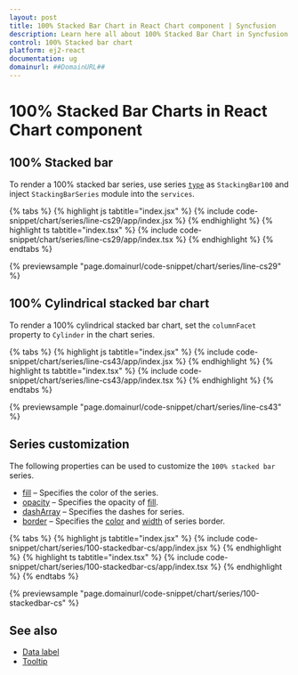 ```yaml
---
layout: post
title: 100% Stacked Bar Chart in React Chart component | Syncfusion
description: Learn here all about 100% Stacked Bar Chart in Syncfusion React Chart component of Syncfusion Essential JS 2 and more.
control: 100% Stacked bar chart 
platform: ej2-react
documentation: ug
domainurl: ##DomainURL##
---
```

# 100% Stacked Bar Charts in React Chart component

## 100% Stacked bar

To render a 100% stacked bar series, use series [`type`](https://ej2.syncfusion.com/react/documentation/api/chart/series/#type) as `StackingBar100` and inject `StackingBarSeries` module into the `services`.

{% tabs %}
{% highlight js tabtitle="index.jsx" %}
{% include code-snippet/chart/series/line-cs29/app/index.jsx %}
{% endhighlight %}
{% highlight ts tabtitle="index.tsx" %}
{% include code-snippet/chart/series/line-cs29/app/index.tsx %}
{% endhighlight %}
{% endtabs %}

{% previewsample "page.domainurl/code-snippet/chart/series/line-cs29" %}

## 100% Cylindrical stacked bar chart

To render a 100% cylindrical stacked bar chart, set the `columnFacet` property to `Cylinder` in the chart series.

{% tabs %}
{% highlight js tabtitle="index.jsx" %}
{% include code-snippet/chart/series/line-cs43/app/index.jsx %}
{% endhighlight %}
{% highlight ts tabtitle="index.tsx" %}
{% include code-snippet/chart/series/line-cs43/app/index.tsx %}
{% endhighlight %}
{% endtabs %}

{% previewsample "page.domainurl/code-snippet/chart/series/line-cs43" %}

## Series customization

The following properties can be used to customize the `100% stacked bar` series.

* [fill](https://ej2.syncfusion.com/react/documentation/api/chart/seriesModel/#fill-string) – Specifies the color of the series.
* [opacity](https://ej2.syncfusion.com/react/documentation/api/chart/seriesModel/#opacity) – Specifies the opacity of [fill](https://ej2.syncfusion.com/react/documentation/api/chart/seriesModel/#fill-string).
* [dashArray](https://ej2.syncfusion.com/react/documentation/api/chart/seriesModel/#dasharray) – Specifies the dashes for series.
* [border](https://ej2.syncfusion.com/react/documentation/api/chart/borderModel/#properties) – Specifies the [color](https://ej2.syncfusion.com/react/documentation/api/chart/borderModel/#color) and [width](https://ej2.syncfusion.com/react/documentation/api/chart/borderModel/#width) of series border.

{% tabs %}
{% highlight js tabtitle="index.jsx" %}
{% include code-snippet/chart/series/100-stackedbar-cs/app/index.jsx %}
{% endhighlight %}
{% highlight ts tabtitle="index.tsx" %}
{% include code-snippet/chart/series/100-stackedbar-cs/app/index.tsx %}
{% endhighlight %}
{% endtabs %}

{% previewsample "page.domainurl/code-snippet/chart/series/100-stackedbar-cs" %}

## See also

* [Data label](./data-labels/)
* [Tooltip](./tool-tip/)
